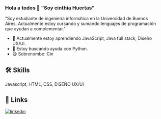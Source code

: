 ### Hola a todos 👋 "Soy cinthia Huertas"
"Soy estudiante de ingeniería informática en la Universidad de Buenos Aires. Actualmente estoy cursando y sumando lenguajes de programación que ayudan a complementar."
- 🧠 Actualmente estoy aprendiendo JavaScript, Java full stack, Diseño UX/UI.
- 🤔 Estoy buscando ayuda con Python.
- 😄 Sobrenombe: Cin 
## 🛠 Skills
Javascript, HTML, CSS, DISEÑO UX/UI
## 🔗 Links
[![linkedin](https://img.shields.io/badge/linkedin-0A66C2?style=for-the-badge&logo=linkedin&logoColor=white)](https://www.linkedin.com/in/cinthia-valeria-huertas-arellano-5b0336174/)
